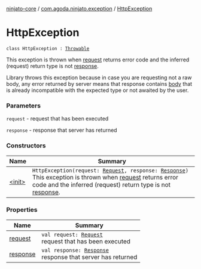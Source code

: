 [ninjato-core](../../index.md) / [com.agoda.ninjato.exception](../index.md) / [HttpException](./index.md)

# HttpException

`class HttpException : `[`Throwable`](https://kotlinlang.org/api/latest/jvm/stdlib/kotlin/-throwable/index.html)

This exception is thrown when [request](../../com.agoda.ninjato.http/-request/index.md) returns error code and the
inferred (request) return type is not [response](../../com.agoda.ninjato.http/-response/index.md).

Library throws this exception because in case you are requesting not a raw body, any error returned
by server means that response contains [body](../../com.agoda.ninjato.http/-body/index.md) that is already incompatible
with the expected type or not awaited by the user.

### Parameters

`request` - request that has been executed

`response` - response that server has returned

### Constructors

| Name | Summary |
|---|---|
| [&lt;init&gt;](-init-.md) | `HttpException(request: `[`Request`](../../com.agoda.ninjato.http/-request/index.md)`, response: `[`Response`](../../com.agoda.ninjato.http/-response/index.md)`)`<br>This exception is thrown when [request](../../com.agoda.ninjato.http/-request/index.md) returns error code and the inferred (request) return type is not [response](../../com.agoda.ninjato.http/-response/index.md). |

### Properties

| Name | Summary |
|---|---|
| [request](request.md) | `val request: `[`Request`](../../com.agoda.ninjato.http/-request/index.md)<br>request that has been executed |
| [response](response.md) | `val response: `[`Response`](../../com.agoda.ninjato.http/-response/index.md)<br>response that server has returned |
